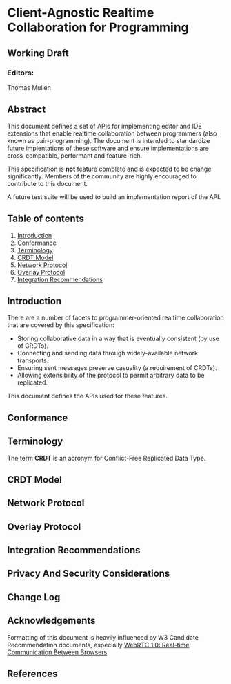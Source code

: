# Client-Agnostic Realtime Collaboration for Programming
## Working Draft

### Editors:
Thomas Mullen

## Abstract
This document defines a set of APIs for implementing editor and IDE extensions that enable realtime collaboration between programmers (also known as pair-programming). The document is intended to standardize future implentations of these software and ensure implementations are cross-compatible, performant and feature-rich.

This specification is **not** feature complete and is expected to be change significantly. Members of the community are highly encouraged to contribute to this document.

A future test suite will be used to build an implementation report of the API.

## Table of contents
1. [Introduction](#introduction) 
2. [Conformance](#conformance) 
3. [Terminology](#terminology) 
4. [CRDT Model](#crdt-model)
5. [Network Protocol](#network-protocol)
6. [Overlay Protocol](#overlay-protocol)
7. [Integration Recommendations](#integration-suggestions)

## Introduction
There are a number of facets to programmer-oriented realtime collaboration that are covered by this specification:
- Storing collaborative data in a way that is eventually consistent (by use of CRDTs).
- Connecting and sending data through widely-available network transports.
- Ensuring sent messages preserve casuality (a requirement of CRDTs).
- Allowing extensibility of the protocol to permit arbitrary data to be replicated.

This document defines the APIs used for these features.

## Conformance

## Terminology
The term **CRDT** is an acronym for Conflict-Free Replicated Data Type.

## CRDT Model


## Network Protocol

## Overlay Protocol

## Integration Recommendations

## Privacy And Security Considerations

## Change Log

## Acknowledgements
Formatting of this document is heavily influenced by W3 Candidate Recommendation documents, especially [WebRTC 1.0: Real-time Communication Between Browsers](https://www.w3.org/TR/webrtc).

## References


